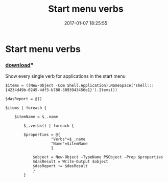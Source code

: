 ﻿---
pid:            6672
parent:         0
children:       
poster:         Rov3_
title:          Start menu verbs
date:           2017-01-07 18:25:55
format:         posh
---

# Start menu verbs

### [download](6672.ps1)"

Show every single verb for applications in the start menu

```posh
$items = ((New-Object -Com Shell.Application).NameSpace('shell:::{4234d49b-0245-4df3-b780-3893943456e1}').Items())

$dasReport = @()

$items | foreach {
    
    $itemName = $_.name
        
        $_.verbs() | foreach {

        $properties = @{
                    "Verbs"=$_.name
                    "Name"=$itemName
                    }
        
            $object = New-Object –TypeName PSObject –Prop $properties
            $dasResult = Write-Output $object
            $dasReport += $dasResult
            }
        }
```
